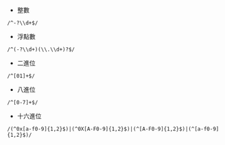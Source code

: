 * 整數
```
/^-?\\d+$/
```

* 浮點數
```
/^(-?\\d+)(\\.\\d+)?$/
```

* 二進位
```
/^[01]+$/
```

* 八進位
```
/^[0-7]+$/
```

* 十六進位
```
/(^0x[a-f0-9]{1,2}$)|(^0X[A-F0-9]{1,2}$)|(^[A-F0-9]{1,2}$)|(^[a-f0-9]{1,2}$)/
```
